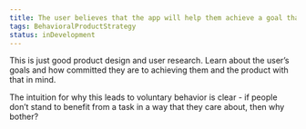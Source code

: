 ```yaml
---
title: The user believes that the app will help them achieve a goal that they actually have
tags: BehavioralProductStrategy
status: inDevelopment
---
```

This is just good product design and user research. Learn about the user’s goals and how committed they are to achieving them and the product with that in mind.

The intuition for why this leads to voluntary behavior is clear - if people don’t stand to benefit from a task in a way that they care about, then why bother?